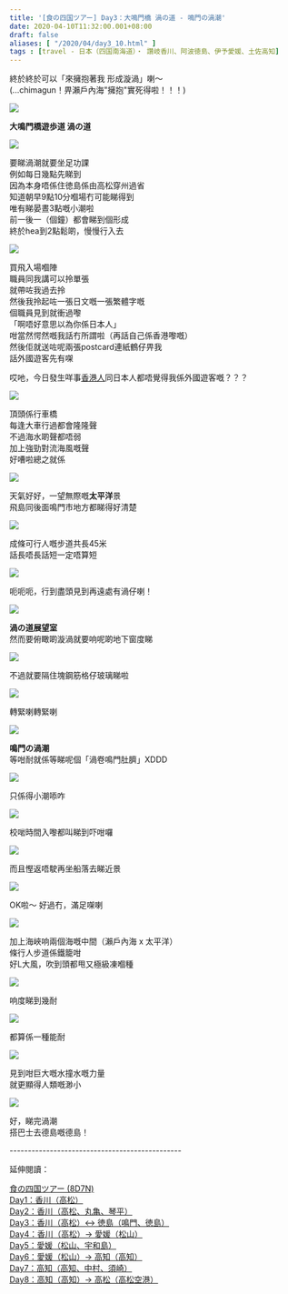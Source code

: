 ```yaml
---
title: '[食の四国ツアー] Day3：大鳴門橋 渦の道 - 鳴門の渦潮'
date: 2020-04-10T11:32:00.001+08:00
draft: false
aliases: [ "/2020/04/day3_10.html" ]
tags : [travel - 日本（四国南海道）・ 讚岐香川、阿波徳島、伊予愛媛、土佐高知]
---
```


終於終於可以「來擁抱著我 形成漩渦」喇～  \
(...chimagun！畀瀨戶內海"擁抱"實死得啦！！！)  

![](https://apjula.ch.files.1drv.com/y4mETbDIhxyAnKdADBiXZGBHdjQ_dt5CAae85oZ9T5q0m7dliO3aRoyDxrUJvP6uTEz_yGP6TgDddey-vPDzFZjWeb1qN4oxVybO5RezPq52nOUmanAJ_c8wn-Wb9OQum6z8GJ_xq4XRQ81HtsvGmTRjpiiNp7ilNll-YecgLQdKpXSD7Tca-HLlZO2zEzP1p__RqUkKVvMGNF1aSd2ijghLw?width=660&height=372&cropmode=none)

**大鳴門橋遊歩道 渦の道**  

![](https://aejula.ch.files.1drv.com/y4mH4NDZw1LBTLAEEjrM-ubBVKlAsmSd2R-lFdjnba9LfQosYkV6e5_FONq6Sfqzhr7A6SFTeQL5mP4JwdWUwSDvzIF_oEgERm5O-JXjwHRkzGk9ACRz7f1ZKBE4KPWftqB7cwi2uufcCR9YK4Vb9n5gt0xABXmiThpktP0oW2dW8y-R6Th9nBS8rqd8RZEIyk2MXqey8vM8lH0AyeX13iQKQ?width=660&height=372&cropmode=none)

要睇渦潮就要坐足功課  
例如每日幾點先睇到  
因為本身唔係住徳島係由高松穿州過省  
知道朝早9點10分嗰場冇可能睇得到  
唯有睇晏晝3點嘅小潮啦  
前一後一（個鐘）都會睇到個形成  
終於hea到2點鬆啲，慢慢行入去  

![](https://aejtla.ch.files.1drv.com/y4mEjVjMcMx6l8B7ieO2g4scl1s7j4Y1WcG4XdJYpBXZCdQEUiuBRmS7xVEBMfkwdjVKJtN1bwJDeLziAj2wXipQxt-AcHVI9yP7g8p06l8tFq3FhQj_22k_RijhWP2xdiRS611HJOrE7x2ouucoAtCuMHk0lQWmQYdX4d5Arzoy0x3trTZX4Gj9fyX6Rkhsugl-6K4mwm27fo09T6GCTS2gw?width=660&height=372&cropmode=none)

買飛入場嗰陣  
職員同我講可以拎單張  
就帶咗我過去拎  
然後我拎起咗一張日文嘅一張繁體字嘅  
個職員見到就衝過嚟  
「啊唔好意思以為你係日本人」  
咁當然愕然嘅我話冇所謂啦（再話自己係香港嚟嘅）  
然後佢就送咗呢兩張postcard連紙鶴仔畀我  
話外國遊客先有㗎  
  
哎吔，今日發生咩事[香港人](https://www.hidie.net/2020/04/day3.html)同日本人都唔覺得我係外國遊客嘅？？？  

![](https://aejsla.ch.files.1drv.com/y4mu6TMBz1_A1WMMHuEPeMcg8lAkMEvZqnWffIDGi0kdDm4K1c8xsbfn3fgReHe6dfqmQSUexdqyh8acmiRGQkitTdsClO_c0KQeawLlODocI-eAwbV41wH37VnFcgmkowmlCp9QQ-r6J6ftNOV-Z7NvM8Ld3wYF0jDSgt8UDxz4vEvwL8vHzFlc3JBOzQgoNbb6QC0MsOl1r5TlKP2_stmGw?width=660&height=372&cropmode=none)

頂頭係行車橋  
每逢大車行過都會隆隆聲  
不過海水啲聲都唔弱  
加上強勁對流海風嘅聲  
好嘈啦總之就係  

![](https://zpilig.ch.files.1drv.com/y4mEEZgLUAZ3vQOdv8mXAOrXh_FVoGJGKbfnlFP0hpn-OcxfBxDVuica3SQN_1ea4fwAo5mTBKGuzbbObr4e3oIz2BWd2if0hj_Ul7xX2cBF0aevYQV3AXL0NUTbl-o4sjBG4dGQuUk9U5IlbT-pw_YDytdqGXQh-xYe2RWHmaowi0dTq0EIMj0xLDqcRPeySXMUSS3W0eCYPkpCbFtxq01uw?width=660&height=372&cropmode=none)

天氣好好，一望無際嘅**太平洋**景  
飛島同後面鳴門市地方都睇得好清楚  

![](https://aejqla.ch.files.1drv.com/y4mCOdtJMB--SfPbAVAF0yr0867QwHFWnX4WUC7pQKO88lhtZvtNzF4ttVmhhu8gbs0fNnk6jdUETIVoYRXal2bojzmwgyXXSrZ_GIdShJ6cgaQm8mMYhfrHIpZhkQJV56IhN6KQZqLLHU5Ty1Th6SLV49iFPlxb2NHHRr7vzBDRlFH2VNx2PuLyzp5R8IT6Dq-q9EIJn-QP5v0S-DnYizrpQ?width=660&height=372&cropmode=none)

成條可行人嘅步道共長45米  
話長唔長話短一定唔算短  

![](https://aojsla.ch.files.1drv.com/y4m5gRL49Mcij2aMPQlrxa-mR-I_e7_FRNR7JI_Qy26AlbXty1T6IO44PJ7tgrJ1i7UESG8UGvuGZef0pjutitKBEEe2f7U9eIKIPG6Y6VY7VpOeKvFN-DIPwUE9DA3oSar728xJOMYc0p0dL7Lm91pJnVzyJV-ClkIMsx6AV4BHI3ajD7c2FwSPh8utAROgA0ZeTkKWZBBeMf1mje50lp1kA?width=660&height=372&cropmode=none)

呃呃呃，行到盡頭見到再遠處有渦仔喇！  

![](https://aejola.ch.files.1drv.com/y4m8cyXJJorrcTIarhcfU6BcRqlzORGXKybzpBMQWApXiX10FQSjc_FwBhvuTARqeTXrKhpcG-jT-cuuYdQobid7HlTpSFxQE7Ok8JfiufUbydwspifC-13_U3DySPjFPEUPvLVxxE7LijAhIVtHA7iQM-1tyTREYAGWDVBdK-DEZhJHeGr9fRZgYHOr1iDD1e6XWB3x3kb6spgz9zxggTohg?width=660&height=372&cropmode=none)

**渦の道展望室**  
然而要俯瞰啲漩渦就要响呢啲地下窗度睇  

![](https://aojqla.ch.files.1drv.com/y4mq8NXeQ972shIo8utZ9U2zkNF22gAgKrnwxH0yUGWs-pBhBCPsJJrm3BXDafFdiNPWWQzVn0QDG_WNWHQlqyHsNUh8UJjIMkyGe2TbiQC7LVKhMyQzrrlxXOm_77w0h1x1swlOvW85sYZWJnMD4GKfHrx6NBZA9tiodkfkMRa2-iywXw0xG_T8_3z1xMEGIY0aTSqLaqLNHoTQSvgyO-sBQ?width=660&height=372&cropmode=none)

不過就要隔住塊鋼筋格仔玻璃睇啦  

![](https://aojpla.ch.files.1drv.com/y4m2JxuStdSFBYnbc7Ho9m1kuDWGKrZiDngLgC4R-X16NQexwIsZ7QhzGleHYgQRXrPhu3CT9jSEXtTa7i2dAQebGCdtdth0FtyuWhSUvtikI6r5jUrdBxjd0Rb7DJuXPHjWDsAzUejy0Jw345ypmXjE4XgX9XfhAEhORphQUUvRjUXjZLbkYSmaVBfEca_juXvYIskBRfjG5bvZfFIKluEHQ?width=660&height=372&cropmode=none)

轉緊喇轉緊喇  

![](/images/shikoku3f.jpg)

**鳴門の渦潮**  
等咁耐就係等睇呢個「渦卷鳴門肚臍」XDDD  

![](https://aojnla.ch.files.1drv.com/y4mO5bCC9NkaxyZFX6P1qx8_0Hfrrf4lLCG8-NfqFVupFpzLH2hEHEND6QzS2re8R_FZ8DCavPotXm44vm-XF755U3S3OTmoNW_42tUcnp-BsBb3r_2tljbTP_R11xPUrW_8T_hePu66NMhU_z9JLEuPOjNfhSVcWS1qf4_v0f8ApNZ5xSgVbXgxw9xtWpAmQR6WCnESiRyqizo2eMg4b1QhQ?width=660&height=372&cropmode=none)

只係得小潮㖭咋  

![](https://aojrla.ch.files.1drv.com/y4mVKAMWA8uzAvC6S9VFkPvv3eGRUV6ZU6VnOzypRZJtja8hxXlzBpL69vi0BKz4LGcRmh5o9pHERFlMSfkXoF9bVb4jZ-ZIwcJpX0YA0DG3x5vUHvHoUHWpK8AHChjFHuogmACKBojrEMo85eVr_fTFeFpBq790ENfKSim3aDJnd-oLqwyK1VyocAt4uqGNbWGi7KSfUHLBwCZPrbBNY9flQ?width=660&height=372&cropmode=none)

校啱時間入嚟都叫睇到吓咁囉  

![](https://yeinig.ch.files.1drv.com/y4mr9gf5F45FyHgq1AfIuFejytVlVmtDta7cLo2zoMNRbD-EnDatMuip1EI9UxTD--EDi0_e--N1ZlNP-pXXIdi1II7myA_8vbo-njPb4tte-XLCZSwjwqspmpNyD4utB7i3pYZDKHTk6OPWXTooUJqbd54dngmWx_5OinZXj0WJvfK_ZRNBI7qmnEk4cwdXXEIlcpd1NSaJr6BK8qQMwFK9g?width=660&height=372&cropmode=none)

而且慳返唔駛再坐船落去睇近景  

![](https://yeijig.ch.files.1drv.com/y4mKOZAtid0JYW30tXKPUq5xM2bCjn194vD7j6ge8UeIP1-LTlCMRvNl7H1bvb-7_AgHBhcTssZy0PkOa8NvtaPYoplzKKulIsfPLDE5omLCv4HTrJqN6Nnbh0_Ccxs0p8x2ZRCCGrk1yNIkvkWqHyOBZrVxPZgWzQgltfXsc_ADjE0nMmkEYSp6__zUUpbQjxvpPGI9uTEWbRe5BEWiWz78A?width=660&height=372&cropmode=none)

OK啦～ 好過冇，滿足㗎喇  

![](https://yeihig.ch.files.1drv.com/y4mL51-PEDwGhxVl3KBmhLLy3sVNLIBt97wqIcK6-dvnO2nj3jpXoxl__o_KCO2ajG8njZQ1RPzv5UCJhEU2LW-N8k3j9Vsmk7RJTw78Jywg3__KP1jei3Yll3FGoPhlPiqlx9UToa69VyicQXD-L7kVxO0tE3yg72h0JEz3v67OQCY5FqsOcAExCDAWQFMbEOu7f59lKGOcIa_SqDFszCu3w?width=660&height=372&cropmode=none)

加上海峽响兩個海嘅中間（瀨戶內海 x 太平洋）  
條行人步道係鐵籠咁  
好L大風，吹到頭都甩又極級凍嗰種  

![](https://yeigig.ch.files.1drv.com/y4mCQESzsBYBhIoK9cf4ALNS42YJOy2hWy3L9liZdtB12n5rik5d0KMxv_EOVVV50ZTFb0sEuIR2XXB6kgDRU7sn2GzLXWc62BO47wi1GsW_pc6BmPT6mWxaH5tbswm7bcsUdZ642lBx8SbzOHJwSHnUe8TPR9bSSvVlgERn3clEThgPtzCioxKlo7-eCHX2u6MnRoUtgkmXDMZb4IB0pP0Tw?width=660&height=372&cropmode=none)

响度睇到幾耐  

![](https://yoinig.ch.files.1drv.com/y4mRpQ9qJKUztf-kR4pS22gPQSy_AbXZKUY3EoFZsOK7NI7OGvkfKD_eLer6xfCFUQRJS3ldcW-mKRItOkwhGA2kNKixKWX7dp5KUH7Y3rrG535PABvJfY-oSmhgFWL2aBSEFMUbA8Xn4jeaD25EM0VR0-tScPJewv3I4_e0jXSam3Y1uP38qsBeenkHzhQS5EwfL7H8_nuDMf4_ipU2gSQuw?width=660&height=372&cropmode=none)

都算係一種能耐  

![](https://yoijig.ch.files.1drv.com/y4mFEUwBjNo-0k6rXU5BOZ7jvecGyfRzvfk_x_EjkIz-cgmxdqZaQhGnyk9NmE7GvuYW99ycLUQFz-0lwq8Otp2GUy2XexjPBxr7Z90j-CM84xU1tj0KP7nnerC8gUn360PuaWGt2x6YNhHz0nfgRzvx-HGCuC5cxNbCycu-ZwjIaEXT-NcpXJS64rfCjTdjKh2K68r6jMHjhuxVLNc4_GxJQ?width=660&height=372&cropmode=none)

見到咁巨大嘅水撞水嘅力量  
就更顯得人類嘅渺小  

![](https://yeimig.ch.files.1drv.com/y4mLBPq_BnJt3tEld-GO8sd0-nQXz-oK1CkRiuOvhbgdM5X0jtz7ep0M0zrpS9s7xSJyopRfGuIdNT0oWwt07ANksTZwZ8o3Y47IzcZAaLMufXTvXKBdtL0LRtWmauqHmr0AxUER5Dc3fzkGMz9y9YJyoe7sTpbSVDt_GI36zIdAKjbZdQt9KimUztrew3iUaam5DN-JageiOd_wWD2LjCXnw?width=660&height=372&cropmode=none)

好，睇完渦潮  
搭巴士去德島嘅德島！  
  
  
\-----------------------------------------------  
  

延伸閱讀：

[食の四国ツアー (8D7N)](https://www.hidie.net/2020/05/8d7n.html)  
[Day1：香川（高松）](https://www.hidie.net/2017/08/day1.html)  
[Day2：香川（高松、丸亀、琴平）](https://www.hidie.net/2017/08/day2.html)  
[Day3：香川（高松）↔ 徳島（鳴門、徳島）](https://www.hidie.net/2017/08/day3.html)  
[Day4：香川（高松）→ 愛媛（松山）](https://www.hidie.net/2017/08/day4.html)  
[Day5：愛媛（松山、宇和島）](https://www.hidie.net/2017/08/day5.html)  
[Day6：愛媛（松山）→ 高知（高知）](https://www.hidie.net/2017/08/day6.html)  
[Day7：高知（高知、中村、須崎）](https://www.hidie.net/2017/08/day7.html)  
[Day8：高知（高知）→ 高松（高松空港）](https://www.hidie.net/2017/08/day8.html)